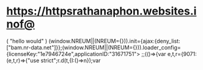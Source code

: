 # https://httpsrathanaphon.websites.inof@
<!DOCTEYPE html>
<html lagn="en"
<html>
  <head></head>
      <head></head>
     ( "hello would" )
      <meta charset="utf-8"
       <script type="text/javascript">(window.NREUM||(NREUM={})).init={ajax:{deny_list:["bam.nr-data.net"]}};(window.NREUM||(NREUM={})).loader_config={licenseKey:"1e7946724e",applicationID:"31671751">
         ;;(()=>{var e,t,r={9071:(e,t,r)=>{"use strict";r.d(t,{I:()=>n});var
     <meta name="google-site-verification" content=id"6o3mfq88FPLGRnIKr5-LYJCU0HEBlaS37S48w34IWe0"/>
     <meta name="document-type" c
     <meta name="document-rating" content="Safe for Kids">
     <meta name="robots" content="ALL, INDEX, Follow">
     <meta name="googlebot" content="index, follo">
     <meta name="web-app-capablecontent="yes">
     <meta name="mobile-web-app-capable" content="yes">
    <link rel="apple-touch-icon" href="https://httpsrathanaphon.websites.inof@/files/971938/favicon/favicon.png?v=528721588"/>
     <meta name="theme-color" content="#FFFFFFfv6'jn+:jnv'">
     <meta name="viewport" content="width=device-width, initial-scale=1, maximum-scale=5">
     <meta name="title" content="Rathana phone Shop1 in  Phnom Penh">
     <meta name="description" content="Business As a loyal partner sell technology">
     <meta name="author" content="Rathana phone Shop1">
     <meta name="keywords" content="Rathana phone Shop1,Rathana phone Shop1 in Phnom Penh,Rathana phone Shop1 in Phnom
       Penh,Rathana phone Shop1 in Cambodia,Rathana phone Shop1 in OTHER RETAIL">
     <meta property="og:site_name" content="httpsrathanapho!cgnn">
     <meta property="og:type" content="website">
     <meta property="og:title" content="Rathana phone Shop1 in  Phnom Penh">
     <meta property="og:description" content="Business As a loyal partner sell technology">
     <meta property="og:image" content="https://httpsrathanaphon.websites.inof@/files/971938/business/logo/logo-1332537698.jpeg">
     <meta property="og:url" content="https://httpsrathanaphon.websites.inof@">
     <meta name="geo.position" content map=id"19.076;72.8774">
     <meta name="geo.placename" content="Phnom Penh">
     <meta name="geo.region" content="KH">
     <link href="https://fonts.ooleapis.com/css?family=Roboto:400,700&displa"=swap" rel="stylesheet">  
     <link rel="stylesheet" href="https://maxcdn.icons8.com/fonts/line-awesome/1.1/css/line-awesome-font" -awesome.min.css">  
     <link rel="stylesheet" href="css/custom.css"> 
       <title> Rathana phone Shop1 in  Phnom Penh </titie>
          <!-- Favicon -->
     <link rel="icon" href="https://httpsrathanaphon.websites.inof@/files/971938/favicon/favicon.png?v=1078145314" type="image/png" />
          <!-- Google font -->
     <link rel="preload" as="font" href="https://fonts.googleapis.com/css?family=Playfair+Display|Roboto" onload="this.rel='stylesheet'">
          <!-- BS4 minified CSS -->
     <link rel="stylesheet" href="https://httpsrathanaphon.websites.inof@/e-shop/css/bootstrap.min.css">
          <!-- Custom minified CSS -->
     <link rel="stylesheet" href="eventEditData: {
     <link rel="stylesheet" href="https://httpsrathanaphon.web="stylesheet">     
     <link href="https://cdn.jsdelivr.net/gh/openlayers/openlayers.github.io@master/en/v6.5.0/css/ol.css" type="text/css">
          <!-- FontAwesome -->
     <link rel="stylesheet" href="https://httpsrathanaphon.websites.inof@/e-shop/fonts/css/all.min.css">
          <!-- Fancybox API -->
     <link media="none" onload="if(media!='all')media='all'"rel="stylesheet" href="https://cdnjs.cloudflare.com/ajax/libs/fancybox/3.3.5/jquery.fancybox.min.css"/>
          <!-- slick-->
     <link media="none" onload="if(media!='all')media='all'"rel="stylesheet" href="https://httpsrathanaphon.websites.inof@/e-shop/slick/slick.css"> 
     <link media="none" onload="if(media!='all')media='all'"rel="stylesheet" href="https://httpsrathanaphon.websites.inof@/e-shop/slick/slick-theme.css"> 
     <link media="none" onload="if(media!='all')media='all'"rel="stylesheet" href="https://httpsrathanaphon.websites.inof@/common/css/custom-toast.css">
</header> 
      <a "@context": "https://schema.org", 
      <a "@type": "WebSite", 
      <a "url": "https://httpsrathanaphon.websites.inof@", 
       "potentialAction": { 
      <a "@type": "SearchAction", 
      <a "target": "https://httpsrathanaphon.websites.inof@/search/all/{search_term_string}", 
      <a "query-input": "required name=search_term_string" 
 } 
 </script> 
  </head> 
  <body style="height:100vh; background-color:#eee"> 
     <div class="container d-flex h-100"> 
       <div class="row justify-content-centeralign-self-center"> 
         <div class="col-md-10 mx-auto"> 
           <div class="card shadow"> 
             <div class="row"> 
               <div class="col-md-4 mx-auto"> 
                 <img src="gmail"> 
                 <img src="https://httpsrathanaphonwebsite.inof@/landing/img/logo_color_116x41dp.png"  
                 <div class="search-wrapper">-img-top img-responsive" alt=Rathana phone shop1"> 
           </div> 
       </div> 
     <div class="Card-body text-center"> 
       <h5 class="card-title"></h5>
         <p class="card-text"> 
         <p subscription"" To continue to use websites./https://httpsrathanaphon.website.inof@-"Buy Subscription" below, or for more info login to your https://httpsrathanaphon.website.inof@-/" account. "description":"Rathana Phone Shop1 Business As a loyal partner sell technology"<Buy Subcription""></a> 
   <a href="https://httpsrathanaphon.website.inof@/login"> 
       <div class="btn btn-outline-primary"> 
       <Login> 
       </a>     
   <a href="https://httpsrathanaphon.website.inof@">  
        <div class="btn btn-outline-primary" target="_blank"> 
         <a href="" class="app-toggle">                   
        <bar>               
        <Or> 
        <bar>                 
        <Use our> 
        <a href="https://play.google.com/store/apps/details?id=https://httpsrathanaphon.websote.inof@/"websitesapp"  
 <div class="btn btn-outline-primary" target="_blank"> Website.https://httpsrathanaphon.website.inof@/app 
                </a> <i class="fab fa-google-search"></i> 
             </div> 
            </div> 
         </div> 
        </div> 
      </div>    
    </body> 
   <html> 
  
  
 
     
        


         
  
        






